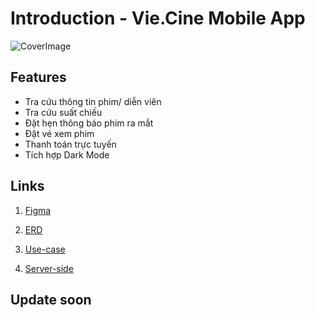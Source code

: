 # Introduction - Vie.Cine Mobile App

![CoverImage](./assets/images/introduction/cover.png)

## Features 

- Tra cứu thông tin phim/ diễn viên
- Tra cứu suất chiếu
- Đặt hẹn thông báo phim ra mắt
- Đặt vé xem phim
- Thanh toán trực tuyến
- Tích hợp Dark Mode

## Links

1. [Figma](https://www.figma.com/design/f3nePCI00tEhUZhDVjMcLb/Movie-Mobile-App-UI-Design-(Community)?node-id=3-3&t=1nMc0lJvy7jUC6U4-1)

2. [ERD](https://drive.google.com/file/d/1Xi9W3FRwkH41zN3L8so0bYDOOnTEe_9f/view?usp=drive_link)

3. [Use-case](https://drive.google.com/file/d/1OGEXNOglELDRJ_sTsYk2MbtkQKWBAJ30/view?usp=drive_link)

4. [Server-side](https://github.com/uvnb195/Vie.Cine)

## Update soon